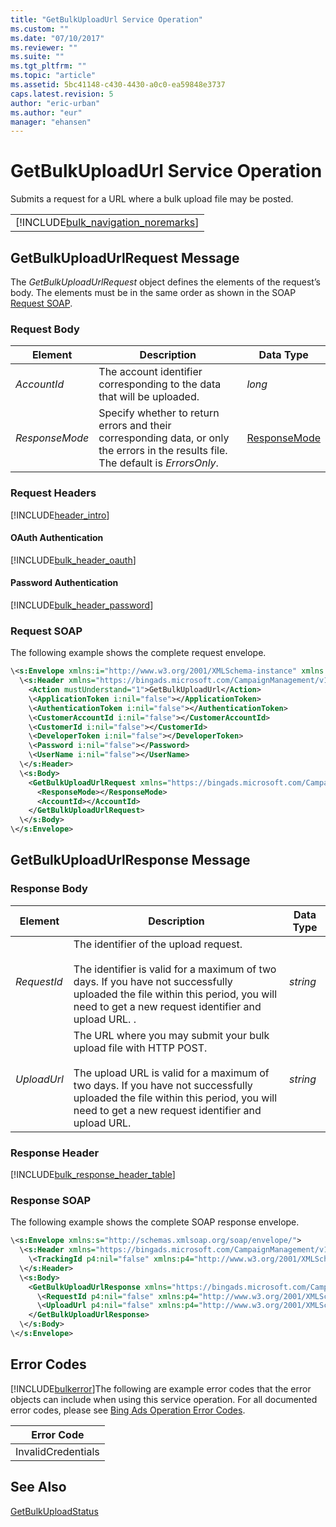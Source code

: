 ```yaml
---
title: "GetBulkUploadUrl Service Operation"
ms.custom: ""
ms.date: "07/10/2017"
ms.reviewer: ""
ms.suite: ""
ms.tgt_pltfrm: ""
ms.topic: "article"
ms.assetid: 5bc41148-c430-4430-a0c0-ea59848e3737
caps.latest.revision: 5
author: "eric-urban"
ms.author: "eur"
manager: "ehansen"
---
```

# GetBulkUploadUrl Service Operation
Submits a request for a URL where a bulk upload file may be posted.

||
|-|
|[!INCLUDE[bulk_navigation_noremarks](../bulk-api/includes/bulk-navigation-noremarks.md)]|

## <a name="request"></a>GetBulkUploadUrlRequest Message
The *GetBulkUploadUrlRequest* object defines the elements of the request’s body. The elements must be in the same order as shown in the SOAP [Request SOAP](#request_soap).

### Request Body

|Element|Description|Data Type|
|-----------|---------------|-------------|
|*AccountId*|The account identifier corresponding to the data that will be uploaded.|*long*|
|*ResponseMode*|Specify whether to return errors and their corresponding data, or only the errors in the results file. The default is *ErrorsOnly*.|[ResponseMode](../bulk-api/responsemode-value-set.md)|

### Request Headers
[!INCLUDE[header_intro](../bulk-api/includes/header-intro.md)]
#### OAuth Authentication
[!INCLUDE[bulk_header_oauth](../bulk-api/includes/bulk-header-oauth.md)]
#### Password Authentication
[!INCLUDE[bulk_header_password](../bulk-api/includes/bulk-header-password.md)]
### <a name="request_soap"></a>Request SOAP
The following example shows the complete request envelope.

```xml
\<s:Envelope xmlns:i="http://www.w3.org/2001/XMLSchema-instance" xmlns:s="http://schemas.xmlsoap.org/soap/envelope/">
  \<s:Header xmlns="https://bingads.microsoft.com/CampaignManagement/v11">
    <Action mustUnderstand="1">GetBulkUploadUrl</Action>
    \<ApplicationToken i:nil="false"></ApplicationToken>
    \<AuthenticationToken i:nil="false"></AuthenticationToken>
    \<CustomerAccountId i:nil="false"></CustomerAccountId>
    \<CustomerId i:nil="false"></CustomerId>
    \<DeveloperToken i:nil="false"></DeveloperToken>
    \<Password i:nil="false"></Password>
    \<UserName i:nil="false"></UserName>
  \</s:Header>
  \<s:Body>
    <GetBulkUploadUrlRequest xmlns="https://bingads.microsoft.com/CampaignManagement/v11">
      <ResponseMode></ResponseMode>
      <AccountId></AccountId>
    </GetBulkUploadUrlRequest>
  \</s:Body>
\</s:Envelope>
```

## <a name="response"></a>GetBulkUploadUrlResponse Message

### <a name="Body_Elements"></a>Response Body

|Element|Description|Data Type|
|-----------|---------------|-------------|
|*RequestId*|The identifier of the upload request.<br /><br />The identifier is valid for a maximum of two days. If you have not successfully uploaded the file within this period, you will need to get a new request identifier and upload URL. .|*string*|
|*UploadUrl*|The URL where you may submit your bulk upload file with  HTTP POST.<br /><br />The upload URL is valid for a maximum of two days. If you have not successfully uploaded the file within this period, you will need to get a new request identifier and upload URL.|*string*|

### <a name="Header_Elements"></a>Response Header
[!INCLUDE[bulk_response_header_table](../bulk-api/includes/bulk-response-header-table.md)]
### Response SOAP
The following example shows the complete SOAP response envelope.

```xml
\<s:Envelope xmlns:s="http://schemas.xmlsoap.org/soap/envelope/">
  \<s:Header xmlns="https://bingads.microsoft.com/CampaignManagement/v11">
    \<TrackingId p4:nil="false" xmlns:p4="http://www.w3.org/2001/XMLSchema-instance"></TrackingId>
  \</s:Header>
  \<s:Body>
    <GetBulkUploadUrlResponse xmlns="https://bingads.microsoft.com/CampaignManagement/v11">
      \<RequestId p4:nil="false" xmlns:p4="http://www.w3.org/2001/XMLSchema-instance"></RequestId>
      \<UploadUrl p4:nil="false" xmlns:p4="http://www.w3.org/2001/XMLSchema-instance"></UploadUrl>
    </GetBulkUploadUrlResponse>
  \</s:Body>
\</s:Envelope>
```

## <a name="errors"></a>Error Codes
[!INCLUDE[bulkerror](../bulk-api/includes/bulkerror.md)]The following are example  error codes that the error objects can include when using this service operation. For all documented error codes, please see [Bing Ads Operation Error Codes](http://go.microsoft.com/fwlink/?LinkId=511884).

|Error Code|
|--------------|
|InvalidCredentials|

## See Also
[GetBulkUploadStatus](../bulk-api/getbulkuploadstatus-service-operation.md)  

